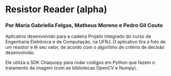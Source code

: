 # Resistor Reader (alpha)
### Por Maria Gabriella Felgas, Matheus Moreno e Pedro Gil Couto

Aplicativo desenvolvido para a cadeira Projeto Integrado do curso de Engenharia Eletrônica e de Computação, na UFRJ. O aplicativo tira a foto de um resistor e lê seu valor, de acordo com o algoritmo de critério de decisão desenvolvido.

Ele utiliza a SDK Chaquopy para rodar códigos em Python que fazem o tratamento da imagem (com as bibliotecas OpenCV e Numpy).
